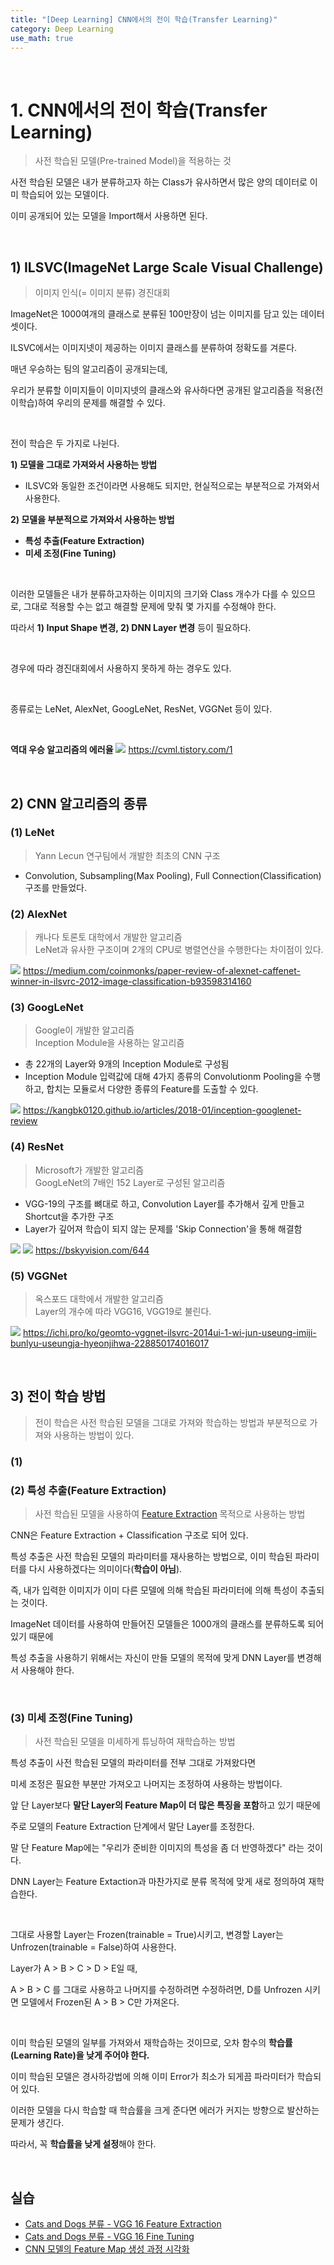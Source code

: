 ```yaml
---
title: "[Deep Learning] CNN에서의 전이 학습(Transfer Learning)"
category: Deep Learning
use_math: true
---
```


<br>

# 1. CNN에서의 전이 학습(Transfer Learning)
> 사전 학습된 모델(Pre-trained Model)을 적용하는 것

사전 학습된 모델은 내가 분류하고자 하는 Class가 유사하면서 많은 양의 데이터로 이미 학습되어 있는 모델이다.

이미 공개되어 있는 모델을 Import해서 사용하면 된다.

<br>

## 1) ILSVC(ImageNet Large Scale Visual Challenge)
> 이미지 인식(= 이미지 분류) 경진대회

ImageNet은 1000여개의 클래스로 분류된 100만장이 넘는 이미지를 담고 있는 데이터셋이다.

ILSVC에서는 이미지넷이 제공하는 이미지 클래스를 분류하여 정확도를 겨룬다.

매년 우승하는 팀의 알고리즘이 공개되는데,

우리가 분류할 이미지들이 이미지넷의 클래스와 유사하다면 공개된 알고리즘을 적용(전이학습)하여 우리의 문제를 해결할 수 있다.

<br>

전이 학습은 두 가지로 나뉜다.

**1) 모델을 그대로 가져와서 사용하는 방법**
  - ILSVC와 동일한 조건이라면 사용해도 되지만, 현실적으로는 부분적으로 가져와서 사용한다.

**2) 모델을 부분적으로 가져와서 사용하는 방법**
  - **특성 추출(Feature Extraction)**
  - **미세 조정(Fine Tuning)**

<br>

이러한 모델들은 내가 분류하고자하는 이미지의 크기와 Class 개수가 다를 수 있으므로, 그대로 적용할 수는 없고 해결할 문제에 맞춰 몇 가지를 수정해야 한다.

따라서 **1) Input Shape 변경, 2) DNN Layer 변경** 등이 필요하다.

<br>

경우에 따라 경진대회에서 사용하지 못하게 하는 경우도 있다.

<br>

종류로는 LeNet, AlexNet, GoogLeNet, ResNet, VGGNet 등이 있다.

<br>

**역대 우승 알고리즘의 에러율**
![](/assets/images/posts/dl/ilsvc.png)
https://cvml.tistory.com/1

<br>

## 2) CNN 알고리즘의 종류

### (1) LeNet
> Yann Lecun 연구팀에서 개발한 최초의 CNN 구조

- Convolution, Subsampling(Max Pooling), Full Connection(Classification) 구조를 만들었다.

### (2) AlexNet
> 캐나다 토론토 대학에서 개발한 알고리즘 <br>
> LeNet과 유사한 구조이며 2개의 CPU로 병렬연산을 수행한다는 차이점이 있다.

![](/assets/images/posts/dl/alexnet.png)
https://medium.com/coinmonks/paper-review-of-alexnet-caffenet-winner-in-ilsvrc-2012-image-classification-b93598314160

### (3) GoogLeNet
> Google이 개발한 알고리즘<br>
> Inception Module을 사용하는 알고리즘

- 총 22개의 Layer와 9개의 Inception Module로 구성됨
- Inception Module 
  입력값에 대해 4가지 종류의 Convolutionm Pooling을 수행하고, 합치는 모듈로서 다양한 종류의 Feature를 도출할 수 있다.
  
![](/assets/images/posts/dl/googlenet.png)
https://kangbk0120.github.io/articles/2018-01/inception-googlenet-review

### (4) ResNet
> Microsoft가 개발한 알고리즘 <br>
> GoogLeNet의 7배인 152 Layer로 구성된 알고리즘

- VGG-19의 구조를 뼈대로 하고, Convolution Layer를 추가해서 깊게 만들고 Shortcut을 추가한 구조
- Layer가 깊어져 학습이 되지 않는 문제를 'Skip Connection'을 통해 해결함

![](/assets/images/posts/dl/resnet.jpeg)
![](/assets/images/posts/dl/residualblock.png)
https://bskyvision.com/644

### (5) VGGNet
> 옥스포드 대학에서 개발한 알고리즘 <br>
> Layer의 개수에 따라 VGG16, VGG19로 불린다.

![](/assets/images/posts/dl/vggnet.png)
https://ichi.pro/ko/geomto-vggnet-ilsvrc-2014ui-1-wi-jun-useung-imiji-bunlyu-useungja-hyeonjihwa-228850174016017

<br>

## 3) 전이 학습 방법
> 전이 학습은 사전 학습된 모델을 그대로 가져와 학습하는 방법과 부분적으로 가져와 사용하는 방법이 있다.<br>

### (1) 

### (2) 특성 추출(Feature Extraction)
> 사전 학습된 모델을 사용하여 <a href="https://gilbertlim.github.io/deep%20learning/dl_cnn/">Feature Extraction</a> 목적으로 사용하는 방법

CNN은 Feature Extraction + Classification 구조로 되어 있다.

특성 추출은 사전 학습된 모델의 파라미터를 재사용하는 방법으로, 이미 학습된 파라미터를 다시 사용하겠다는 의미이다(**학습이 아님**).

즉, 내가 입력한 이미지가 이미 다른 모델에 의해 학습된 파라미터에 의해 특성이 추출되는 것이다.

ImageNet 데이터를 사용하여 만들어진 모델들은 1000개의 클래스를 분류하도록 되어있기 때문에

특성 추출을 사용하기 위해서는 자신이 만들 모델의 목적에 맞게 DNN Layer를 변경해서 사용해야 한다.

<br>

### (3) 미세 조정(Fine Tuning)
> 사전 학습된 모델을 미세하게 튜닝하여 재학습하는 방법

특성 추출이 사전 학습된 모델의 파라미터를 전부 그대로 가져왔다면 

미세 조정은 필요한 부분만 가져오고 나머지는 조정하여 사용하는 방법이다.

앞 단 Layer보다 **말단 Layer의 Feature Map이 더 많은 특징을 포함**하고 있기 때문에

주로 모델의 Feature Extraction 단계에서 말단 Layer를 조정한다.

말 단 Feature Map에는 "우리가 준비한 이미지의 특성을 좀 더 반영하겠다" 라는 것이다.

DNN Layer는 Feature Extaction과 마찬가지로 분류 목적에 맞게 새로 정의하여 재학습한다.

<br>

그대로 사용할 Layer는 Frozen(trainable = True)시키고, 변경할 Layer는 Unfrozen(trainable = False)하여 사용한다.

Layer가 A > B > C > D > E일 때, 

A > B > C 를 그대로 사용하고 나머지를 수정하려면 수정하려면, D를 Unfrozen 시키면 모델에서 Frozen된 A > B > C만 가져온다.

<br>

이미 학습된 모델의 일부를 가져와서 재학습하는 것이므로, 오차 함수의 **학습률(Learning Rate)을 낮게 주어야 한다.**

이미 학습된 모델은 경사하강법에 의해 이미 Error가 최소가 되게끔 파라미터가 학습되어 있다.

이러한 모델을 다시 학습할 때 학습률을 크게 준다면 에러가 커지는 방향으로 발산하는 문제가 생긴다.

따라서, 꼭 **학습률을 낮게 설정**해야 한다.

<br>

## 실습
- <a href="https://colab.research.google.com/drive/1lElwqN_3hbV2fJVXmT7SYYzWcWJhbGNV?usp=sharing">Cats and Dogs 분류 - VGG 16 Feature Extraction</a>
- <a href="https://colab.research.google.com/drive/1Oi8_W6S0Wlc6LLoVpKXhNIT9amTRHeIb?usp=sharing">Cats and Dogs 분류 - VGG 16 Fine Tuning</a>
- <a href="https://drive.google.com/file/d/1_hjxCj_EMbL5JxY9ei3kuKQvrQWy4YJB/view?usp=sharing">CNN 모델의 Feature Map 생성 과정 시각화</a>